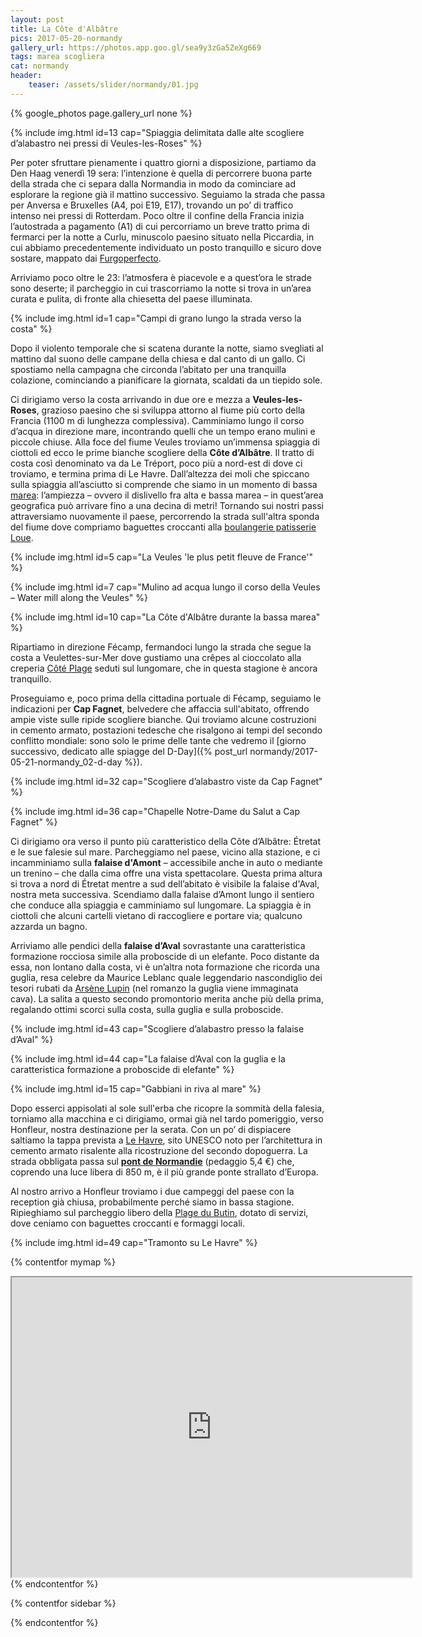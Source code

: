```yaml
---
layout: post
title: La Côte d'Albâtre
pics: 2017-05-20-normandy
gallery_url: https://photos.app.goo.gl/sea9y3zGa5ZeXg669
tags: marea scogliera
cat: normandy
header:
    teaser: /assets/slider/normandy/01.jpg
---
```


{% google_photos page.gallery_url none %}

{% include img.html id=13 cap="Spiaggia delimitata dalle alte scogliere d’alabastro nei pressi di Veules-les-Roses" %}

Per poter sfruttare pienamente i quattro giorni a disposizione, partiamo da Den Haag venerdì 19 sera: l’intenzione è quella di percorrere buona parte della strada che ci separa dalla Normandia in modo da cominciare ad esplorare la regione già il mattino successivo. Seguiamo la strada che passa per Anversa e Bruxelles (A4, poi E19, E17), trovando un po’ di traffico intenso nei pressi di Rotterdam. Poco oltre il confine della Francia inizia l’autostrada a pagamento (A1) di cui percorriamo un breve tratto prima di fermarci per la notte a Curlu, minuscolo paesino situato nella Piccardia, in cui abbiamo precedentemente individuato un posto tranquillo e sicuro dove sostare, mappato dai [Furgoperfecto](https://www.furgovw.org/index.php?topic=286213.msg3422172#msg3422172).

Arriviamo poco oltre le 23: l’atmosfera è piacevole e a quest’ora le strade sono deserte; il parcheggio in cui trascorriamo la notte si trova in un’area curata e pulita, di fronte alla chiesetta del paese illuminata.

{% include img.html id=1 cap="Campi di grano lungo la strada verso la costa" %}

Dopo il violento temporale che si scatena durante la notte, siamo svegliati al mattino dal suono delle campane della chiesa e dal canto di un gallo. Ci spostiamo nella campagna che circonda l’abitato per una tranquilla colazione, cominciando a pianificare la giornata, scaldati da un tiepido sole.

Ci dirigiamo verso la costa arrivando in due ore e mezza a **Veules-les-Roses**, grazioso paesino che si sviluppa attorno al fiume più corto della Francia (1100 m di lunghezza complessiva). Camminiamo lungo il corso d’acqua in direzione mare, incontrando quelli che un tempo erano mulini e piccole chiuse. Alla foce del fiume Veules troviamo un’immensa spiaggia di ciottoli ed ecco le prime bianche scogliere della **Côte d’Albâtre**. Il tratto di costa così denominato va da Le Tréport, poco più a nord-est di dove ci troviamo, e termina prima di Le Havre. Dall’altezza dei moli che spiccano sulla spiaggia all’asciutto si comprende che siamo in un momento di bassa [marea](http://www.surf-forecast.com/breaks/Veules-Les-Roses/tides/latest): l’ampiezza – ovvero il dislivello fra alta e bassa marea – in quest’area geografica può arrivare fino a una decina di metri! Tornando sui nostri passi attraversiamo nuovamente il paese, percorrendo la strada sull'altra sponda del fiume dove compriamo baguettes croccanti alla [boulangerie patisserie Loue](https://www.google.nl/maps/place/Boulangerie+Patisserie+Loue/@49.8742019,0.7980872,15z/data=!4m2!3m1!1s0x0:0xffb483559bc86e3c?sa=X&ved=0ahUKEwiJsJfIxNvVAhXNZ1AKHZEcDgwQ_BIIdjAK).

{% include img.html id=5 cap="La Veules 'le plus petit fleuve de France'" %}

{% include img.html id=7 cap="Mulino ad acqua lungo il corso della Veules – Water mill along the Veules" %}

{% include img.html id=10 cap="La Côte d'Albâtre durante la bassa marea" %}

Ripartiamo in direzione Fécamp, fermandoci lungo la strada che segue la costa a Veulettes-sur-Mer dove gustiamo una crêpes al cioccolato alla creperia [Côté Plage](https://www.google.nl/maps/place/C%C3%B4t%C3%A9+Plage/@49.8527454,0.599219,15z/data=!4m2!3m1!1s0x0:0x15f013f0dc38107a?sa=X&ved=0ahUKEwjdkJO2yd3VAhVOK1AKHYl-BnUQ_BIIhAEwDg) seduti sul lungomare, che in questa stagione è ancora tranquillo.

Proseguiamo e, poco prima della cittadina portuale di Fécamp, seguiamo le indicazioni per **Cap Fagnet**, belvedere che affaccia sull'abitato, offrendo ampie viste sulle ripide scogliere bianche. Qui troviamo alcune costruzioni in cemento armato, postazioni tedesche che risalgono ai tempi del secondo conflitto mondiale: sono solo le prime delle tante che vedremo il [giorno successivo, dedicato alle spiagge del D-Day]({%  post_url normandy/2017-05-21-normandy_02-d-day %}).

{% include img.html id=32 cap="Scogliere d’alabastro viste da Cap Fagnet" %}

{% include img.html id=36 cap="Chapelle Notre-Dame du Salut a Cap Fagnet" %}

Ci dirigiamo ora verso il punto più caratteristico della Côte d’Albâtre: Étretat e le sue falesie sul mare. Parcheggiamo nel paese, vicino alla stazione, e ci incamminiamo sulla **falaise d'Amont** – accessibile anche in auto o mediante un trenino – che dalla cima offre una vista spettacolare. Questa prima altura si trova a nord di Étretat mentre a sud dell’abitato è visibile la falaise d'Aval, nostra meta successiva. Scendiamo dalla falaise d’Amont lungo il sentiero che conduce alla spiaggia e camminiamo sul lungomare. La spiaggia è in ciottoli che alcuni cartelli vietano di raccogliere e portare via; qualcuno azzarda un bagno.

Arriviamo alle pendici della **falaise d’Aval** sovrastante una caratteristica formazione rocciosa simile alla proboscide di un elefante. Poco distante da essa, non lontano dalla costa, vi è un’altra nota formazione che ricorda una guglia, resa celebre da Maurice Leblanc quale leggendario nascondiglio dei tesori rubati da [Arsène Lupin](https://en.wikipedia.org/wiki/Ars%C3%A8ne_Lupin) (nel romanzo la guglia viene immaginata cava). La salita a questo secondo promontorio merita anche più della prima, regalando ottimi scorci sulla costa, sulla guglia e sulla proboscide.

{% include img.html id=43 cap="Scogliere d’alabastro presso la falaise d’Aval" %}

{% include img.html id=44 cap="La falaise d’Aval con la guglia e la caratteristica formazione a proboscide di elefante" %}

{% include img.html id=15 cap="Gabbiani in riva al mare" %}

Dopo esserci appisolati al sole sull'erba che ricopre la sommità della falesia, torniamo alla macchina e ci dirigiamo, ormai già nel tardo pomeriggio, verso Honfleur, nostra destinazione per la serata. Con un po’ di dispiacere saltiamo la tappa prevista a [Le Havre](http://whc.unesco.org/en/list/1181), sito UNESCO noto per l’architettura in cemento armato risalente alla ricostruzione del secondo dopoguerra. La strada obbligata passa sul [**pont de Normandie**](https://en.wikipedia.org/wiki/Pont_de_Normandie) (pedaggio 5,4 €) che, coprendo una luce libera di 850 m, è il più grande ponte strallato d’Europa.

Al nostro arrivo a Honfleur troviamo i due campeggi del paese con la reception già chiusa, probabilmente perché siamo in bassa stagione. Ripieghiamo sul parcheggio libero della [Plage du Butin](https://www.google.it/maps/place/Plage+du+Butin/@49.4251503,0.2148617,16.9z/data=!4m13!1m7!3m6!1s0x47e033a5e30f5dc5:0x40c14484fbceaf0!2sHonfleur,+France!3b1!8m2!3d49.418762!4d0.233262!3m4!1s0x0:0x7a6a21118e9ec7c2!8m2!3d49.4266698!4d0.2200162), dotato di servizi, dove ceniamo con baguettes croccanti e formaggi locali.

{% include img.html id=49 cap="Tramonto su Le Havre" %}

{% contentfor mymap %}
<iframe src="https://www.google.com/maps/d/embed?mid=1xt_LeQwH7WDZ3UjWT-mjYefG2NI&ehbc=2E312F" width="640" height="480"></iframe>
{% endcontentfor %}

{% contentfor sidebar %}

{% endcontentfor %}
